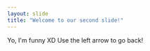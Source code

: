 ```yaml
---
layout: slide
title: "Welcome to our second slide!"
---
```

Yo, I'm funny XD
Use the left arrow to go back!
